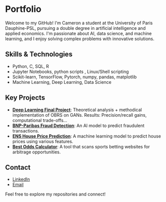 # Portfolio
Welcome to my GitHub! I'm Cameron a student at the University of Paris Dauphine-PSL, pursuing a double degree in artificial intelligence and applied economics. I'm passionate about AI, data science, and machine learning, and I enjoy solving complex problems with innovative solutions.

## Skills & Technologies
- Python, C, SQL, R
- Jupyter Notebooks, python scripts , Linux/Shell scripting
- Scikit-learn, TensorFlow, Pytorch, numpy, pandas, matplotlib
- Machine Learning, Deep Learning, Data Science
  

## Key Projects
- **[Deep Learning Final Project](https://github.com/cxmko/Deep-Learning-Final-Project)**: Theoretical analysis + methodical implementation of OBRS on GANs. Results: Precision/recall gains, computational trade-offs...
- **[BNP-Paribas Fraud Detection](https://github.com/cxmko/BNP-Paribas-Fraud-Detection)**: An AI model to predict fraudulent transactions. 
- **[ENS House Price Prediction](https://github.com/cxmko/ENS-House-Price-Prediction)**: A machine learning model to predict house prices using various features.
- **[Best Odds Calculator](https://github.com/cxmko/Best-Odds-Calculator)**: A tool that scans sports betting websites for arbitrage opportunities. 
  

## Contact
- [LinkedIn](https://www.linkedin.com/in/cameron-mouangue-a77a7225a/)
- [Email](mailto:cam.mouangue@gmail.com)

Feel free to explore my repositories and connect!
